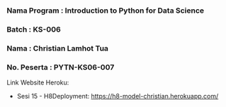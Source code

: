 ### Nama Program : Introduction to Python for Data Science 
### Batch : KS-006
### Nama : Christian Lamhot Tua 
### No. Peserta : PYTN-KS06-007


Link Website Heroku:
- Sesi 15 - H8Deployment: https://h8-model-christian.herokuapp.com/
